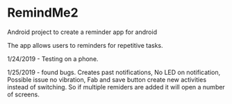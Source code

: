 # RemindMe2
Android project to create a reminder app for android

The app allows users to reminders for repetitive tasks.

1/24/2019 - Testing on a phone.


1/25/2019 - found bugs. Creates past notifications,
                        No LED on notification, Possible issue no vibration,
                        Fab and save button create new activities instead of switching. So if multiple remiders are added it will open a                           number of screens.
